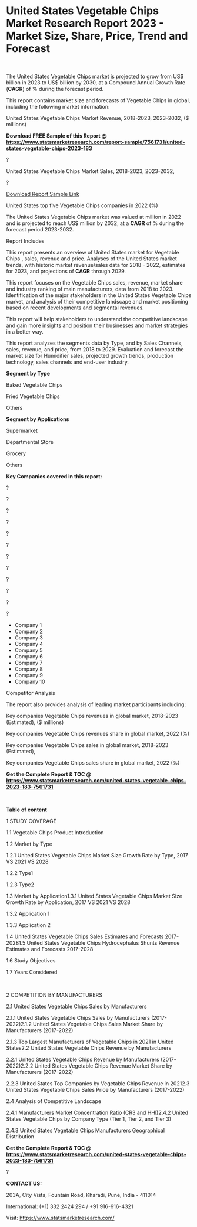 <h1>United States Vegetable Chips Market Research Report 2023 - Market Size, Share, Price, Trend and Forecast</h1><br/><p>The United States Vegetable Chips market is projected to grow from US$ billion in 2023 to US$ billion by 2030, at a Compound Annual Growth Rate (<strong>CAGR</strong>) of % during the forecast period.</p>
 
 
 
 <p>This report contains market size and forecasts of Vegetable Chips in global, including the following market information:</p>
 
 
 
 <p>United States Vegetable Chips Market Revenue, 2018-2023, 2023-2032, ($ millions)</p>
 
 
 
 <div><b>Download FREE Sample of this Report @ <a href="https://www.statsmarketresearch.com/download-free-sample/7561731/united-states-vegetable-chips-2023-183">https://www.statsmarketresearch.com/report-sample/7561731/united-states-vegetable-chips-2023-183</a></b></div>
 
 
 
 <p>? </p>
 
 
 
 <p>United States Vegetable Chips Market Sales, 2018-2023, 2023-2032,</p>
 
 
 
 <p>? </p>
 
 
 
 <p><a href="https://www.statsmarketresearch.com/download-free-sample/7561731/united-states-vegetable-chips-2023-183">Download Report Sample Link</a></p>
 
 
 
 <p>United States top five Vegetable Chips companies in 2022 (%)</p>
 
 
 
 <p>The United States Vegetable Chips market was valued at million in 2022 and is projected to reach US$ million by 2032, at a <strong>CAGR</strong> of % during the forecast period 2023-2032.</p>
 
 
 
 <p>Report Includes</p>
 
 
 
 <p>This report presents an overview of United States market for Vegetable Chips , sales, revenue and price. Analyses of the United States market trends, with historic market revenue/sales data for 2018 - 2022, estimates for 2023, and projections of <strong>CAGR</strong> through 2029.</p>
 
 
 
 <p>This report focuses on the Vegetable Chips sales, revenue, market share and industry ranking of main manufacturers, data from 2018 to 2023. Identification of the major stakeholders in the United States Vegetable Chips market, and analysis of their competitive landscape and market positioning based on recent developments and segmental revenues.</p>
 
 
 
 <p>This report will help stakeholders to understand the competitive landscape and gain more insights and position their businesses and market strategies in a better way.</p>
 
 
 
 <p>This report analyzes the segments data by Type, and by Sales Channels, sales, revenue, and price, from 2018 to 2029. Evaluation and forecast the market size for Humidifier sales, projected growth trends, production technology, sales channels and end-user industry.</p>
 
 
 
 <p><strong>Segment by Type</strong></p>
 
 
 
 <p>Baked Vegetable Chips</p>
 
 
 
 <p>Fried Vegetable Chips</p>
 
 
 
 <p>Others</p>
 
 
 
 <p><strong>Segment <strong><strong>by Applications</strong></strong></strong></p>
 
 
 
 <p>Supermarket</p>
 
 
 
 <p>Departmental Store</p>
 
 
 
 <p>Grocery</p>
 
 
 
 <p>Others</p>
 
 
 
 <p><strong>Key Companies covered in this report:</strong></p>
 
 
 
 <p>? </p>
 
 
 
 <p>? </p>
 
 
 
 <p>? </p>
 
 
 
 <p>? </p>
 
 
 
 <p>? </p>
 
 
 
 <p>? </p>
 
 
 
 <p>? </p>
 
 
 
 <p>? </p>
 
 
 
 <p>? </p>
 
 
 
 <p>? </p>
 
 
 
 <p>? </p>
 
 
 
 <p>? </p>
 
 
 
 <ul>
 
 <li>Company 1</li>
 
 <li>Company 2</li>
 
 <li>Company 3</li>
 
 <li>Company 4</li>
 
 <li>Company 5</li>
 
 <li>Company 6</li>
 
 <li>Company 7</li>
 
 <li>Company 8</li>
 
 <li>Company 9</li>
 
 <li>Company 10</li>
 
 </ul>
 
 
 
 <p>Competitor Analysis</p>
 
 
 
 <p>The report also provides analysis of leading market participants including:</p>
 
 
 
 <p>Key companies Vegetable Chips revenues in global market, 2018-2023 (Estimated), ($ millions)</p>
 
 
 
 <p>Key companies Vegetable Chips revenues share in global market, 2022 (%)</p>
 
 
 
 <p>Key companies Vegetable Chips sales in global market, 2018-2023 (Estimated),</p>
 
 
 
 <p>Key companies Vegetable Chips sales share in global market, 2022 (%)</p>
 
 
 
 <div><b>Get the Complete Report & TOC @ <a href="https://www.statsmarketresearch.com/united-states-vegetable-chips-2023-183-7561731">https://www.statsmarketresearch.com/united-states-vegetable-chips-2023-183-7561731</a></b></div>
 
 
 
 <p><br />
 
 <b>Table of content</b></p>
 
 
 
 <p>1 STUDY COVERAGE<br />
 
 1.1 Vegetable Chips Product Introduction<br />
 
 1.2 Market by Type<br />
 
 1.2.1 United States Vegetable Chips Market Size Growth Rate by Type, 2017 VS 2021 VS 2028<br />
 
 1.2.2 Type1<br />
 
 1.2.3 Type2<br />
 
 1.3 Market by Application1.3.1 United States Vegetable Chips Market Size Growth Rate by Application, 2017 VS 2021 VS 2028<br />
 
 1.3.2 Application 1<br />
 
 1.3.3 Application 2<br />
 
 1.4 United States Vegetable Chips Sales Estimates and Forecasts 2017-20281.5 United States Vegetable Chips Hydrocephalus Shunts Revenue Estimates and Forecasts 2017-2028<br />
 
 1.6 Study Objectives<br />
 
 1.7 Years Considered<br />
 
 <br />
 
 2 COMPETITION BY MANUFACTURERS<br />
 
 2.1 United States Vegetable Chips Sales by Manufacturers<br />
 
 2.1.1 United States Vegetable Chips Sales by Manufacturers (2017-2022)2.1.2 United States Vegetable Chips Sales Market Share by Manufacturers (2017-2022)<br />
 
 2.1.3 Top Largest Manufacturers of Vegetable Chips in 2021 in United States2.2 United States Vegetable Chips Revenue by Manufacturers<br />
 
 2.2.1 United States Vegetable Chips Revenue by Manufacturers (2017-2022)2.2.2 United States Vegetable Chips Revenue Market Share by Manufacturers (2017-2022)<br />
 
 2.2.3 United States Top Companies by Vegetable Chips Revenue in 20212.3 United States Vegetable Chips Sales Price by Manufacturers (2017-2022)<br />
 
 2.4 Analysis of Competitive Landscape<br />
 
 2.4.1 Manufacturers Market Concentration Ratio (CR3 and HHI)2.4.2 United States Vegetable Chips by Company Type (Tier 1, Tier 2, and Tier 3)<br />
 
 2.4.3 United States Vegetable Chips Manufacturers Geographical Distribution</p>
 
 
 
 <div><b>Get the Complete Report & TOC @ <a href="https://www.statsmarketresearch.com/united-states-vegetable-chips-2023-183-7561731">https://www.statsmarketresearch.com/united-states-vegetable-chips-2023-183-7561731</a></b></div>
 
 
 
 <p>? </p>
 
 
 
 <p><b>CONTACT US:</b><br />
 
 203A, City Vista, Fountain Road, Kharadi, Pune, India - 411014<br />
 
 International: (+1) 332 2424 294 / +91 916-916-4321<br />
 
 Visit: <a href="https://www.statsmarketresearch.com/">https://www.statsmarketresearch.com/</a></p>
